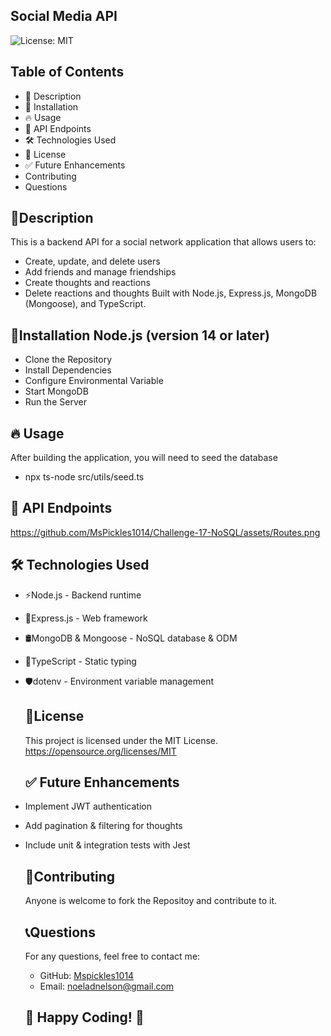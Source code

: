 
  ## Social Media API
  ![License: MIT](https://img.shields.io/badge/License-MIT-yellow.svg)

  ## Table of Contents
  - 📜 Description
  - 🚀 Installation
  - 🔥 Usage
  - 📡 API Endpoints
  - 🛠 Technologies Used
  - 📜 License
  - ✅ Future Enhancements
  - Contributing
  - Questions
  
  ## 📌Description
  This is a backend API for a social network application that allows users to:
  - Create, update, and delete users
  - Add friends and manage friendships
  - Create thoughts and reactions
  - Delete reactions and thoughts
Built with Node.js, Express.js, MongoDB (Mongoose), and TypeScript.

  ## 🚀Installation Node.js (version 14 or later)
  - Clone the Repository
  - Install Dependencies
  - Configure Environmental Variable
  - Start MongoDB
  - Run the Server

  ## 🔥 Usage
  After building the application, you will need to seed the database
  - npx ts-node src/utils/seed.ts
  ## 📡 API Endpoints
https://github.com/MsPickles1014/Challenge-17-NoSQL/assets/Routes.png
  ## 🛠 Technologies Used
- ⚡Node.js -  Backend runtime
- 🔧Express.js -  Web framework
- 🛢MongoDB & Mongoose -  NoSQL database & ODM
- 🔵TypeScript -  Static typing
- 🛡dotenv -  Environment variable management
  
  ## 📜License
  This project is licensed under the MIT License. https://opensource.org/licenses/MIT
    
  ## ✅ Future Enhancements  
- Implement JWT authentication
- Add pagination & filtering for thoughts
- Include unit & integration tests with Jest
  ## 🤝Contributing
  Anyone is welcome to fork the Repositoy  and contribute to it. 

  ## 📞Questions
  For any questions, feel free to contact me:
  - GitHub: [Mspickles1014](https://github.com/Mspickles1014)
  - Email: [noeladnelson@gmail.com](mailto:noeladnelson@gmail.com)
 
  ## 🎉 Happy Coding! 🚀
      
